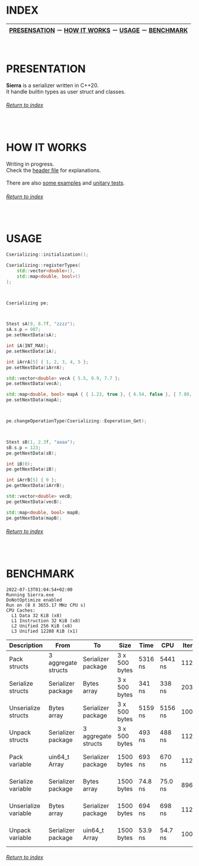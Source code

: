 # INDEX

| [PRESENSATION](#presentation) &#65293; [HOW IT WORKS](#how-it-works) &#65293; [USAGE](#usage) &#65293; [BENCHMARK](#benchmark) |
:----------------------------------------------------------: |

&nbsp;

# PRESENTATION
**Sierra** is a serializer written in C++20.\
It handle builtin types as user struct and classes.

###### [Return to index](#index)

&nbsp;

# HOW IT WORKS
Writing in progress.\
Check the [header file](../cpp/Cserializing.hpp#L01-L02) for explanations.\
\
There are also [some examples](../cpp/Cserializing_unitaryTests.cpp#L01-L02) and [unitary tests](../cpp/Cserializing_unitaryTests.cpp#L03-L04).

###### [Return to index](#index)

&nbsp;

# USAGE
```cpp
Cserializing::initialization();

Cserializing::registerTypes(
    std::vector<double>(),
    std::map<double, bool>()
);



Cserializing pe;



Stest sA(9, 8.7f, "zzzz");
sA.s.p = 987;
pe.setNextData(sA);

int iA(INT_MAX);
pe.setNextData(iA);

int iArrA[5] { 1, 2, 3, 4, 5 };
pe.setNextData(iArrA);

std::vector<double> vecA { 5.5, 9.9, 7.7 };
pe.setNextData(vecA);

std::map<double, bool> mapA { { 1.23, true }, { 6.54, false }, { 7.89, true } };
pe.setNextData(mapA);



pe.changeOperationType(Cserializing::Eoperation_Get);



Stest sB(1, 2.3f, "aaaa");
sB.s.p = 123;
pe.getNextData(sB);

int iB(0);
pe.getNextData(iB);

int iArrB[5] { 0 };
pe.getNextData(iArrB);

std::vector<double> vecB;
pe.getNextData(vecB);

std::map<double, bool> mapB;
pe.getNextData(mapB);
```

###### [Return to index](#index)

&nbsp;

# BENCHMARK

```
2022-07-13T01:04:54+02:00
Running Sierra.exe
DoNotOptimize enabled
Run on (8 X 3655.17 MHz CPU s)
CPU Caches:
  L1 Data 32 KiB (x8)
  L1 Instruction 32 KiB (x8)
  L2 Unified 256 KiB (x8)
  L3 Unified 12288 KiB (x1)
```
| Description | From | To | Size | Time | CPU | Iterations | Link |
| ------------- | ------------- | ------------- | ------------- | ------------- | ------------- | ------------- | ------------- |
| Pack structs | 3 aggregate structs | Serializer package | 3 x 500 bytes | 5316 ns | 5441 ns | 112000 | [See the code](Cserializing_benchmark.hpp#L48-L65) |
| Serialize structs | Serializer package | Bytes array | 3 x 500 bytes | 341 ns | 338 ns | 2036364 | [See the code](Cserializing_benchmark.hpp#L91-L117) |
| Unserialize structs | Bytes array | Serializer package | 3 x 500 bytes | 5159 ns | 5156 ns | 100000 | [See the code](Cserializing_benchmark.hpp#L119-L148) |
| Unpack structs | Serializer package | 3 aggregate structs | 3 x 500 bytes | 493 ns | 488 ns | 1120000 | [See the code](Cserializing_benchmark.hpp#L67-L90) |
| Pack variable | uin64_t Array | Serializer package | 1500 bytes | 693 ns | 670 ns | 1120000 | [See the code](Cserializing_benchmark.hpp#L151-L165) |
| Serialize variable | Serializer package | Bytes array | 1500 bytes | 74.8 ns | 75.0 ns | 8960000 | [See the code](Cserializing_benchmark.hpp#L189-L212) |
| Unserialize variable | Bytes array | Serializer package | 1500 bytes | 694 ns | 698 ns | 1120000 | [See the code](Cserializing_benchmark.hpp#L214-L240) |
| Unpack variable | Serializer package | uin64_t Array | 1500 bytes | 53.9 ns | 54.7 ns | 10000000 | [See the code](Cserializing_benchmark.hpp#L167-L188) |


###### [Return to index](#index)
